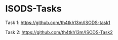 # ISODS-Tasks

Task 1: https://github.com/th4tkh13m/ISODS-task1

Task 2: https://github.com/th4tkh13m/ISODS-Task2
